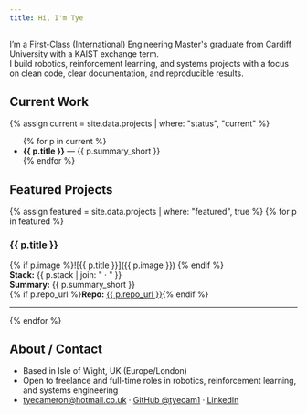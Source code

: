 ```yaml
---
title: Hi, I'm Tye
---
```


I’m a First-Class (International) Engineering Master's graduate from Cardiff University with a KAIST exchange term.  
I build robotics, reinforcement learning, and systems projects with a focus on clean code, clear documentation, and reproducible results.

## Current Work
{% assign current = site.data.projects | where: "status", "current" %}
<ul>
{% for p in current %}
  <li><strong>{{ p.title }}</strong> — {{ p.summary_short }}</li>  
{% endfor %}
</ul>

## Featured Projects
{% assign featured = site.data.projects | where: "featured", true %}
{% for p in featured %}
### {{ p.title }}
{% if p.image %}![{{ p.title }}]({{ p.image }})  {% endif %}  
<strong>Stack:</strong> {{ p.stack | join: " · " }}  
<strong>Summary:</strong> {{ p.summary_short }}  
{% if p.repo_url %}<strong>Repo:</strong> <a href="{{ p.repo_url }}">{{ p.repo_url }}</a>{% endif %}

---
{% endfor %}

## About / Contact
- Based in Isle of Wight, UK (Europe/London)  
- Open to freelance and full-time roles in robotics, reinforcement learning, and systems engineering  
- <a href="mailto:tyecameron@hotmail.co.uk">tyecameron@hotmail.co.uk</a> · <a href="https://github.com/tyecam1">GitHub @tyecam1</a> · <a href="https://www.linkedin.com/in/tye-cam/">LinkedIn</a>
